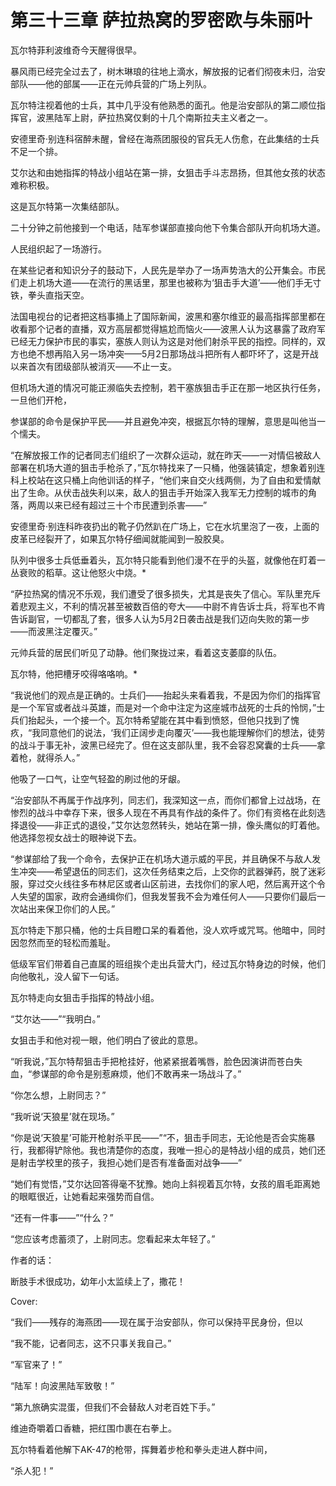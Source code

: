 # 第三十三章 萨拉热窝的罗密欧与朱丽叶



瓦尔特菲利波维奇今天醒得很早。

暴风雨已经完全过去了，树木琳琅的往地上滴水，解放报的记者们彻夜未归，治安部队——他的部属——正在元帅兵营的广场上列队。

瓦尔特注视着他的士兵，其中几乎没有他熟悉的面孔。他是治安部队的第二顺位指挥官，波黑陆军上尉，萨拉热窝仅剩的十几个南斯拉夫主义者之一。

安德里奇·别连科宿醉未醒，曾经在海燕团服役的官兵无人伤愈，在此集结的士兵不足一个排。

艾尔达和由她指挥的特战小组站在第一排，女狙击手斗志昂扬，但其他女孩的状态难称积极。

这是瓦尔特第一次集结部队。

二十分钟之前他接到一个电话，陆军参谋部直接向他下令集合部队开向机场大道。

人民组织起了一场游行。

在某些记者和知识分子的鼓动下，人民先是举办了一场声势浩大的公开集会。市民们走上机场大道——在流行的黑话里，那里也被称为‘狙击手大道’——他们手无寸铁，拳头直指天空。

法国电视台的记者把这档事捅上了国际新闻，波黑和塞尔维亚的最高指挥部里都在收看那个记者的直播，双方高层都觉得尴尬而恼火——波黑人认为这暴露了政府军已经无力保护市民的事实，塞族人则认为这是对他们射杀平民的指控。同样的，双方也绝不想再陷入另一场冲突——5月2日那场战斗把所有人都吓坏了，这是开战以来首次有团级部队被消灭——不止一支。

但机场大道的情况可能正濒临失去控制，若干塞族狙击手正在那一地区执行任务，一旦他们开枪，

参谋部的命令是保护平民——并且避免冲突，根据瓦尔特的理解，意思是叫他当一个懦夫。

“在解放报工作的记者同志们组织了一次群众运动，就在昨天——一对情侣被敌人部署在机场大道的狙击手枪杀了，”瓦尔特找来了一只桶，他强装镇定，想象着别连科上校站在这只桶上向他训话的样子，“他们来自交火线两侧，为了自由和爱情献出了生命。从伏击战失利以来，敌人的狙击手开始深入我军无力控制的城市的角落，两周以来已经有超过三十个市民遭到杀害——”

安德里奇·别连科昨夜扔出的靴子仍然趴在广场上，它在水坑里泡了一夜，上面的皮革已经裂开了，如果瓦尔特仔细闻就能闻到一股胶臭。

队列中很多士兵低垂着头，瓦尔特只能看到他们漫不在乎的头盔，就像他在盯着一丛衰败的稻草。这让他怒火中烧。*

“萨拉热窝的情况不乐观，我们遭受了很多损失，尤其是丧失了信心。军队里充斥着悲观主义，不利的情况甚至被数百倍的夸大——中尉不肯告诉士兵，将军也不肯告诉副官，一切都乱了套，很多人认为5月2日袭击战是我们迈向失败的第一步——而波黑注定覆灭。”

元帅兵营的居民们听见了动静。他们聚拢过来，看着这支萎靡的队伍。

瓦尔特，他把槽牙咬得咯咯响。*

“我说他们的观点是正确的。士兵们——抬起头来看着我，不是因为你们的指挥官是一个军官或者战斗英雄，而是对一个命中注定为这座城市战死的士兵的怜悯，”士兵们抬起头，一个接一个。瓦尔特希望能在其中看到愤怒，但他只找到了愧疚，“我同意他们的说法，‘我们正阔步走向覆灭’——我也能理解你们的想法，徒劳的战斗于事无补，波黑已经完了。但在这支部队里，我不会容忍窝囊的士兵——拿着枪，就得杀人。”

他吸了一口气，让空气轻盈的刷过他的牙龈。

“治安部队不再属于作战序列，同志们，我深知这一点，而你们都曾上过战场，在惨烈的战斗中幸存下来，很多人现在不再具有作战的条件了。你们有资格在此刻选择退役——非正式的退役，”艾尔达忽然转头，她站在第一排，像头鹰似的盯着他。他选择忽视女战士的眼神说下去。

“参谋部给了我一个命令，去保护正在机场大道示威的平民，并且确保不与敌人发生冲突——希望退伍的同志们，这次任务结束之后，上交你的武器弹药，脱了迷彩服，穿过交火线往多布林尼区或者山区前进，去找你们的家人吧，然后离开这个令人失望的国家，政府会通缉你们，但我发誓我不会为难任何人——只要你们最后一次站出来保卫你们的人民。”

瓦尔特走下那只桶，他的士兵目瞪口呆的看着他，没人欢呼或咒骂。他暗中，同时因忽然而至的轻松而羞耻。

低级军官们带着自己直属的班组挨个走出兵营大门，经过瓦尔特身边的时候，他们向他敬礼，没人留下一句话。

瓦尔特走向女狙击手指挥的特战小组。

“艾尔达——”“我明白。”

女狙击手和他对视一眼，他们明白了彼此的意思。

“听我说，”瓦尔特帮狙击手把枪挂好，他紧紧抿着嘴唇，脸色因演讲而苍白失血，“参谋部的命令是别惹麻烦，他们不敢再来一场战斗了。”

“你怎么想，上尉同志？”

“我听说‘天狼星’就在现场。”

“你是说‘天狼星’可能开枪射杀平民——”“不，狙击手同志，无论他是否会实施暴行，我都得铲除他。我也清楚你的态度，我唯一担心的是特战小组的成员，她们还是射击学校里的孩子，我担心她们是否有准备面对战争——”

“她们有觉悟，”艾尔达回答得毫不犹豫。她向上斜视着瓦尔特，女孩的眉毛距离她的眼眶很近，让她看起来强势而自信。

“还有一件事——”“什么？”

“您应该考虑蓄须了，上尉同志。您看起来太年轻了。”





作者的话：

断肢手术很成功，幼年小太监续上了，撒花！



Cover:

“我们——残存的海燕团——现在属于治安部队，你可以保持平民身份，但以



“我不能，记者同志，这不只事关我自己。”



“军官来了！”

“陆军！向波黑陆军致敬！”





“第九旅确实混蛋，但我们不会替敌人对老百姓下手。”

维迪奇嚼着口香糖，把红围巾裹在右拳上。

瓦尔特看着他解下AK-47的枪带，挥舞着步枪和拳头走进人群中间，

“杀人犯！”

